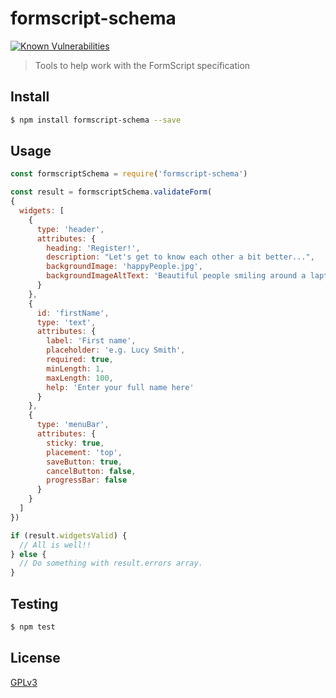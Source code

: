 # formscript-schema

[![Known Vulnerabilities](https://snyk.io/test/github/wmfs/formscript/badge.svg?targetFile=packages%2Fformscript-schema%2Fpackage.json)](https://snyk.io/test/github/wmfs/formscript?targetFile=packages%2Fformscript-schema%2Fpackage.json)

> Tools to help work with the FormScript specification

## <a name="install"></a>Install
```bash
$ npm install formscript-schema --save
```

## <a name="usage"></a>Usage

```javascript
const formscriptSchema = require('formscript-schema')

const result = formscriptSchema.validateForm(
{
  widgets: [
    {
      type: 'header',
      attributes: {
        heading: 'Register!',
        description: "Let's get to know each other a bit better...",
        backgroundImage: 'happyPeople.jpg',
        backgroundImageAltText: 'Beautiful people smiling around a laptop'
      }
    },
    {
      id: 'firstName',
      type: 'text',
      attributes: {
        label: 'First name',
        placeholder: 'e.g. Lucy Smith',        
        required: true,
        minLength: 1,
        maxLength: 100,
        help: 'Enter your full name here'  
      }
    },
    {
      type: 'menuBar',
      attributes: {
        sticky: true,
        placement: 'top',
        saveButton: true,
        cancelButton: false,
        progressBar: false
      }
    }
  ]
})

if (result.widgetsValid) {
  // All is well!!
} else {
  // Do something with result.errors array.
}

```

## <a name="test"></a>Testing

```bash
$ npm test
```

## <a name="license"></a>License
[GPLv3](https://github.com/wmfs/formscript/blob/master/LICENSE)
